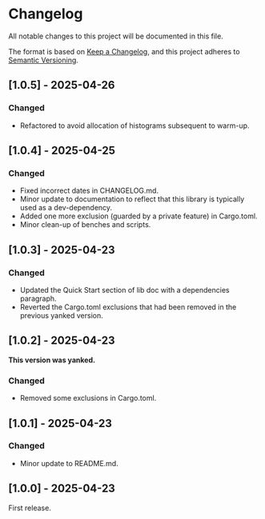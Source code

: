 # Changelog

All notable changes to this project will be documented in this file.

The format is based on [Keep a Changelog](https://keepachangelog.com/en/1.1.0/),
and this project adheres to [Semantic Versioning](https://semver.org/spec/v2.0.0.html).

## [1.0.5] - 2025-04-26

### Changed

- Refactored to avoid allocation of histograms subsequent to warm-up.

## [1.0.4] - 2025-04-25

### Changed

- Fixed incorrect dates in CHANGELOG.md.
- Minor update to documentation to reflect that this library is typically used as a dev-dependency.
- Added one more exclusion (guarded by a private feature) in Cargo.toml.
- Minor clean-up of benches and scripts.

## [1.0.3] - 2025-04-23

### Changed

- Updated the Quick Start section of lib doc with a dependencies paragraph.
- Reverted the Cargo.toml exclusions that had been removed in the previous yanked version.

## [1.0.2] - 2025-04-23

**This version was yanked.**

### Changed

- Removed some exclusions in Cargo.toml.

## [1.0.1] - 2025-04-23

### Changed

- Minor update to README.md.

## [1.0.0] - 2025-04-23

First release.
